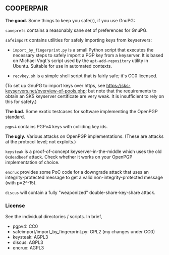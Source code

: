 ## COOPERPAIR

**The good.** Some things to keep you safe(r), if you use GnuPG:

`saneprefs` contains a reasonably sane set of preferences for GnuPG.

`safeimport` contains utilities for safely importing keys from keyservers:

- `import_by_fingerprint.py` is a small Python script that executes the necessary steps
to safely import a PGP key from a keyserver. It is based on Michael Vogt's script used
by the `apt-add-repository` utility in Ubuntu. Suitable for use in automated contexts.

- `recvkey.sh` is a simple shell script that is fairly safe; it's CC0 licensed.

(To set up GnuPG to import keys over https, see https://sks-keyservers.net/overview-of-pools.php; but
note that the requirements to obtain an SKS keyserver certificate are very weak. It is insufficient to
rely on this for safety.)

**The bad.** Some exotic testcases for software implementing the OpenPGP standard.

`pgpv4` contains PGPv4 keys with colliding key ids.

**The ugly.** Various attacks on OpenPGP implementations. (These are attacks at the protocol level; not exploits.)

`keysteak` is a proof-of-concept keyserver-in-the-middle which uses the old `0xdeadbeef` attack. Check
whether it works on your OpenPGP implementation of choice.

`encrux` provides some PoC code for a downgrade attack that uses an integrity-protected message to get a valid non-integrity-protected message (with p=2^-15).

`discus` will contain a fully "weaponized" double-share-key-share attack.

### License

See the individual directories / scripts. In brief,
  - pgpv4: CC0
  - safeimport/import_by_fingerprint.py: GPL2 (my changes under CC0)
  - keysteak: AGPL3
  - discus: AGPL3
  - encrux: AGPL3

